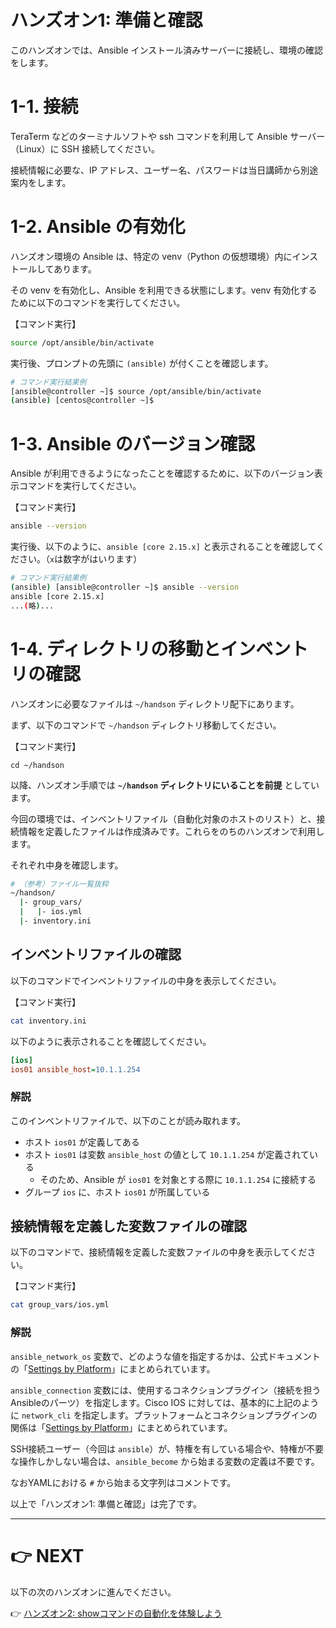 # ハンズオン1: 準備と確認

このハンズオンでは、Ansible インストール済みサーバーに接続し、環境の確認をします。

# 1-1. 接続

TeraTerm などのターミナルソフトや ssh コマンドを利用して Ansible サーバー（Linux）に SSH 接続してください。

接続情報に必要な、IP アドレス、ユーザー名、パスワードは当日講師から別途案内をします。

# 1-2. Ansible の有効化

ハンズオン環境の Ansible は、特定の venv（Python の仮想環境）内にインストールしてあります。

その venv を有効化し、Ansible を利用できる状態にします。venv 有効化するために以下のコマンドを実行してください。

【コマンド実行】
```bash
source /opt/ansible/bin/activate
```

実行後、プロンプトの先頭に `(ansible)` が付くことを確認します。

```bash
# コマンド実行結果例
[ansible@controller ~]$ source /opt/ansible/bin/activate
(ansible) [centos@controller ~]$ 
```

# 1-3.  Ansible のバージョン確認

Ansible が利用できるようになったことを確認するために、以下のバージョン表示コマンドを実行してください。

【コマンド実行】
```bash
ansible --version
```

実行後、以下のように、`ansible [core 2.15.x]` と表示されることを確認してください。（`x`は数字がはいります）

```bash
# コマンド実行結果例
(ansible) [ansible@controller ~]$ ansible --version
ansible [core 2.15.x]
...(略)...
```

# 1-4. ディレクトリの移動とインベントリの確認

ハンズオンに必要なファイルは `~/handson` ディレクトリ配下にあります。

まず、以下のコマンドで `~/handson` ディレクトリ移動してください。

【コマンド実行】
```
cd ~/handson
```

以降、ハンズオン手順では **`~/handson` ディレクトリにいることを前提** としています。

今回の環境では、インベントリファイル（自動化対象のホストのリスト）と、接続情報を定義したファイルは作成済みです。これらをのちのハンズオンで利用します。

それぞれ中身を確認します。

```bash
# （参考）ファイル一覧抜粋
~/handson/
  |- group_vars/
  |   |- ios.yml
  |- inventory.ini
```

## インベントリファイルの確認

以下のコマンドでインベントリファイルの中身を表示してください。

【コマンド実行】
```bash
cat inventory.ini
```

以下のように表示されることを確認してください。

```ini
[ios]
ios01 ansible_host=10.1.1.254 
```

### 解説
このインベントリファイルで、以下のことが読み取れます。

- ホスト `ios01` が定義してある
- ホスト `ios01` は変数 `ansible_host` の値として `10.1.1.254` が定義されている
  - そのため、Ansible が `ios01` を対象とする際に `10.1.1.254` に接続する
- グループ `ios` に、ホスト `ios01` が所属している


## 接続情報を定義した変数ファイルの確認

以下のコマンドで、接続情報を定義した変数ファイルの中身を表示してください。

【コマンド実行】
```bash
cat group_vars/ios.yml
```

### 解説

`ansible_network_os` 変数で、どのような値を指定するかは、公式ドキュメントの「[Settings by Platform](https://docs.ansible.com/ansible/latest/network/user_guide/platform_index.html#settings-by-platform)」にまとめられています。

`ansible_connection` 変数には、使用するコネクションプラグイン（接続を担うAnsibleのパーツ）を指定します。Cisco IOS に対しては、基本的に上記のように `network_cli` を指定します。プラットフォームとコネクションプラグインの関係は「[Settings by Platform](https://docs.ansible.com/ansible/latest/network/user_guide/platform_index.html#settings-by-platform)」にまとめられています。

SSH接続ユーザー（今回は `ansible`）が、特権を有している場合や、特権が不要な操作しかしない場合は、`ansible_become` から始まる変数の定義は不要です。

なおYAMLにおける `#` から始まる文字列はコメントです。

以上で「ハンズオン1: 準備と確認」は完了です。

---

# 👉 NEXT

以下の次のハンズオンに進んでください。

👉 [ハンズオン2: showコマンドの自動化を体験しよう](./handson2.md)

